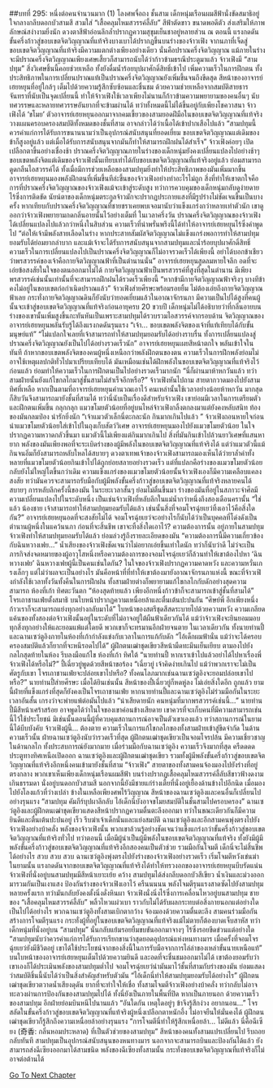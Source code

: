 ##บทที่ 295: หนึ่งต่อคนจำนวนมาก (1)
โลงศพจื่อถง ชั้นสาม
เด็กหนุ่มเรือนผมสีฟ้านั่งขัดสมาธิอยู่ใจกลางกลีบดอกบัวสามสี สวมใส่ “เสื้อคลุมไหมสวรรค์ลี้ลับ” สีฟ้าตัดขาว ขนาดพอดีตัว ส่งเสริมให้ภาพลักษณ์สง่างามยิ่งนัก ดวงตาสีฟ้าอ่อนลึกล้ำปรากฏความสุขุมเย็นชาอยู่หลายส่วน
ณ ตอนนี้
แรงกดดันขั้นครึ่งก้าวสู่ขอบเขตจิตวิญญาณที่แท้จริงบางเบาได้ปรากฏขึ้นบนร่างของจ้าวเฟิง
จากนภาที่เจ็ดสู่ขอบเขตจิตวิญญาณที่แท้จริงมีความแตกต่างเพียงอย่างเดียว นั่นคือปราณครึ่งจิตวิญญาณ
แม้ภายในร่างจะมีปราณครึ่งจิตวิญญาณเพียงเศษเสี้ยวก็สามารถนับได้ว่าก้าวข้ามธรณีประตูมาแล้ว
จ้าวเฟิงมี “สามปทุม” สิ่งวิเศษชิ้นนี้คอยช่วยเหลือ ทั้งยังดื่มน้ำร้อยบุปผาศักดิ์สิทธิ์เข้าไป เพิ่มความเร็วในการฝึกตน ทั้งประสิทธิภาพในการเปลี่ยนปราณแท้เป็นปราณครึ่งจิตวิญญาณยังเพิ่มขึ้นจนถึงขีดสุด
สีหน้าของอาจารย์เฮยหยุนที่อยู่ใกล้ๆ เต็มไปด้วยความรู้สึกซับซ้อนและชื่นชม
ด้วยความช่วยเหลือจากสมบัติสายธารจันทราที่นับเป็นจุดเปลี่ยนนี้ ทำให้จ้าวเฟิงใช้เวลาเพียงไม่นานก็ก้าวข้ามความพยายามของคนอื่นๆ นับทศวรรษและหลายทศวรรษอันยากที่จะข้ามผ่านได้
ทว่าทั้งหมดนี้ไม่ได้ขึ้นอยู่กับเพียงโชควาสนา
จ้าวเฟิงได้ ‘ขโมย’ ตัวอาจารย์เฮยหยุนออกมาจากคมเขี้ยวของสามยอดฝีมือในขอบเขตจิตวิญญาณที่แท้จริง วางแผนครอบครองสมบัติทั้งหมดของชั้นที่สาม อาจกล่าวได้ว่าเนื้อได้เข้าปากเสือไปแล้ว
“สามปทุมนี้ควรค่าแก่การได้รับการขนานนามว่าเป็นอุปกรณ์สนับสนุนที่ยอดเยี่ยม   ขอบเขตจิตวิญญาณแต่เดิมของข้าก็สูงอยู่แล้ว แต่เมื่อได้รับการสนับสนุนจากมันก็ทำให้สามารถฝึกฝนได้สำเร็จ”
จ้าวเฟิงค่อยๆ เปิดเปลือกตาขึ้นอย่างเชื่องช้า
ปราณครึ่งจิตวิญญาณภายในร่างของเด็กหนุ่มยังคงเปลี่ยนแปลงไปอย่างช้าๆ
ขอบเขตพลังจิตแต่เดิมของจ้าวเฟิงนั้นเทียบเท่าได้กับขอบเขตจิตวิญญาณที่แท้จริงอยู่แล้ว ย่อมสามารถดูดกลืนไอสวรรค์ได้ ทั้งเมื่อมีการช่วยเหลือของสามปทุมยิ่งทำให้ประสิทธิภาพของมันเพิ่มมากขึ้น
อาจารย์เฮยหยุนมองพลังฝึกตนที่เพิ่มขึ้นทีล่ะขึ้นของจ้าวเฟิงอย่างทำอะไรไม่ถูก
สิ่งที่ทำให้เขาตกใจคือการที่ปราณครึ่งจิตวิญญาณของจ้าวเฟิงแม้จะเข้าสู่ระดับสูง ทว่าการควบคุมของเด็กหนุ่มกลับดูง่ายดาย ไร้ซึ่งการติดขัด
นัยน์ตาของเด็กหนุ่มตระกูลจ้าวมักจะปรากฏประกายแสงที่มีรูปร่างไม่ชัดเจนขึ้นเป็นบางครั้ง หากเทียบกับปราณครึ่งจิตวิญญาณที่ชายชราเคยพบเจอมานับว่าแข็งแกร่งกว่าหลายเท่าตัวนัก
เขาดูออกว่าจ้าวเฟิงพยายามกดกลิ่นอายนั้นไว้อย่างเต็มที่
ในเวลาครึ่งวัน
ปราณครึ่งจิตวิญญาณของจ้าวเฟิงได้เปลี่ยนแปลงไปแล้วกว่าหนึ่งในสิบส่วน ความเร็วที่น่าพรั่นพรึงนี้ได้ทำให้อาจารย์เฮยหยุนไร้ซึ่งคำพูดไป
“ต่อให้เจ้ามีพลังสายเลือดในร่าง หากประสาทสัมผัสจิตวิญญาณไม่แข็งแกร่งพอการทำให้สามปทุมยอมรับได้ย่อมยากลำบาก และแม้เจ้าจะได้รับการสนับสนุนจากสามปทุมและน้ำร้อยบุปผาศักดิ์สิทธิ์ ความเร็วในการเปลี่ยนแปลงไปเป็นปราณครึ่งจิตวิญญาณก็ไม่อาจรวดเร็วได้เพียงนี้ อย่าได้บอกข้าเชียวว่าพรสวรรค์ของเจ้าคือกายจิตวิญญาณฟ้าที่เป็นตำนานนั่น”
อาจารย์เฮยหยุนสูดลมหายใจลึก อดที่จะเอ่ยข้อสงสัยในใจของตนออกมาไม่ได้
กายจิตวิญญาณฟ้าเป็นพรสวรรค์ที่สูงที่สุดในตำนาน มีเพียงพรสวรรค์เช่นนั้นเท่านั้นที่จะสามารถฝึกฝนได้รวดเร็วเพียงนี้
“หากข้ามีกายจิตวิญญาณฟ้าจริงๆ บางทีข้าคงไม่อยู่ในขอบเขตก่อกำเนิดปราณแล้ว”
จ้าวเฟิงส่ายศีรษะพร้อมรอยยิ้ม
ไม่ต้องเอ่ยถึงกายจิตวิญญาณฟ้าเลย กระทั่งกายจิตวิญญาณดินก็ยังนับว่ายอดเยี่ยมแล้วในอาณาจักรนภา มีความเป็นไปได้สูงที่คนผู้นั้นจะเข้าสู่ขอบเขตจิตวิญญาณที่แท้จริงก่อนอายุครบ 20 ขวบปี
เด็กหนุ่มไม่ได้อธิบายว่าที่กลิ่นอายบนร่างของเขานั้นเพิ่มสูงขึ้นกะทันหันเป็นเพราะสามปทุมได้รวบรวมไอสวรรค์จากรอบด้าน
จิตวิญญาณของอาจารย์เฮยหยุนพลันรับรู้ได้ถึงแรงกดดันรุนแรง “เจ้า... ขอบเขตพลังจิตของเจ้าที่แท้เทียบได้กับขั้นมนุษย์แท้”
“ไม่แปลกใจเลยที่เจ้าสามารถทำให้สามปทุมยอมรับได้อย่างราบรื่น ทั้งการเปลี่ยนแปลงสู่ปราณครึ่งจิตวิญญาณยังเป็นไปได้อย่างรวดเร็วนัก”
อาจารย์เฮยหยุนเผยสีหน้าตกใจ พลันเข้าใจในทันที
ถ้าหากขอบเขตพลังจิตของคนผู้หนึ่งเหนือกว่าพลังฝึกตนของตน ความเร็วในการฝึกพลังย่อมไม่อาจใช้เหตุผลปกติทั่วไปมาเปรียบเทียบได้
มันเหมือนเช่นได้ฝึกพลังในขอบเขตจิตวิญญาณที่แท้จริงไว้ก่อนแล้ว ย่อมทำให้ความเร็วในการฝึกตนเป็นไปอย่างรวดเร็วมากนัก
“นี่ก็ผ่านมาห้าหกวันแล้ว ทว่าสามฝ่ายนั้นยังแก้ไขกลไกมาสู่ชั้นสามไม่สำเร็จอีกหรือ?”
จ้าวเฟิงหันไปถาม สายตากวาดมองไปยังสามทิศที่เหลือ
หากเป็นตามที่อาจารย์เฮยหยุนคำนวณเอาไว้ คนเหล่านั้นใช้เวลาอย่างน้อยห้าหกวัน มากสุดก็สิบวันจึงสามารถมายังชั้นที่สามได้
ทว่านี่นับเป็นเรื่องดีสำหรับจ้าวเฟิง
เขาย่อมมีเวลาในการเตรียมตัวและฝึกตนเพิ่มขึ้น
กลุกกลุก
แมวขโมยตัวน้อยที่อยู่บนไหล่จ้าวเฟิงกลิ้งตกลงมาแต่ยังคงหลับสนิท ท้องของมันกลมป่อง น่ารักยิ่งนัก
“เจ้าแมวตัวเล็กนี่ตะกละนัก กินมากเกินไปแล้ว ”
จ้าวเฟิงถอนหายใจก่อนนำแมวขโมยตัวน้อยใส่เข้าไปในถุงเก็บสัตว์วิเศษ
อาจารย์เฮยหยุนมองไปยังแมวขโมยตัวน้อย ในใจปรากฏความหวาดกลัวขึ้นมา แมวตัวนี้ไม่เพียงแต่กินมากเกินไป สิ่งที่มันกินเข้าไปล้วนยาวิเศษที่แสนหายาก พลังของมันเพียงพอที่จะระเบิดร่างของผู้มีพลังในขอบเขตจิตวิญญาณที่แท้จริงได้
แต่ว่าแมวตัวนี้แม้กินจนอิ่มก็ยังสามารถหลับใหลได้สบายๆ
ดวงตาเทพเจ้าของจ้าวเฟิงสามารถมองเห็นได้ว่ายาล้ำค่าทั้งหลายที่แมวขโมยตัวน้อยกินเข้าไปได้ถูกย่อยสลายอย่างรวดเร็ว
แต่ที่แปลกคือร่างของแมวขโมยตัวน้อยกลับยังไม่ใหญ่โตขึ้นกว่าเดิม
ความแข็งแกร่งของแมวขโมยตัวน้อยนั้นจ้าวเฟิงเองก็มีความเคลือบแคลงสงสัย ทว่ามันควรจะสามารถรับมือกับผู้มีพลังขั้นครึ่งก้าวสู่ขอบเขตจิตวิญญาณที่แท้จริงหลายคนได้สบายๆ
การหลับลึกครั้งนี้ของมัน ในระยะเวลาสั้นๆ ย่อมไม่ตื่นขึ้นมา
ร่างของมันที่อยู่ในสภาวะจำศีลมีความเปลี่ยนแปลงไปในระดับหนึ่ง เป็นเช่นจ้าวเฟิงที่หลับลึกในแม่น้ำกว่าหนึ่งถึงสองเดือนครานั้น
“ใช่แล้ว น้องชาย เจ้าสามารถทำให้สามปทุมยอมรับได้แล้ว เช่นนั้นสิ่งที่จอมโจรฉุ่ยเยว่ทิ้งเอาไว้คือสิ่งใดกัน?”
อาจารย์เฮยหยุนอดที่จะสงสัยไม่ได้
จอมโจรฉุ่ยเยว่จะอย่างไรก็นับได้ว่าเป็นบุคคลที่โด่งดังเป็นตำนานผู้หนึ่งในแคว้นนภา
ก่อนที่จะสิ้นชีพ เขาจะทิ้งสิ่งใดเอาไว้?
ความต้องการนั้น อยู่ภายในสามปทุม
จ้าวเฟิงทำให้สามปทุมยอมรับได้แล้ว ย่อมล่วงรู้ถึงรายละเอียดของมัน
“ความต้องการนี้มีความเกี่ยวข้องกับฉินหวางเฟย...”
น้ำเสียงของจ้าวเฟิงชัดเจนว่าไม่อยากเอ่ยขึ้นเท่าใดนัก
ทว่าก็นับว่าดี
ไม่ว่จะเป็นภารกิจส่งจดหมายของผู้อาวุโสหนึ่งหรือความต้องการของจอมโจรฉุ่ยเยว่ก็ล้วนทำให้เขาต้องไปหา ‘ฉินหวางเฟย’
ฉินหวางเฟยผู้นี้เป็นคนเช่นใดกัน?
ในใจของจ้าวเฟิงปรากฏความคาดหวัง และความหวั่นเกรงเล็กๆ
แต่ไม่ว่าผลจะเป็นอย่างไร มันคือหน้าที่ที่ทำให้เขาต้องมายังอาณาจักรนภาแห่งนี้
ขณะที่จ้าวเฟิงกำลังใช้เวลาทั้งวันทั้งคืนในการฝึกฝน ทั้งสามฝ่ายต่างก็พยายามแก้ไขกลไกกับดักอย่างสุดความสามารถ
ห้องที่เก้า ทิศตะวันตก
“ห้องสุดท้ายแล้ว เพียงอีกหนึ่งก้าวข้าก็จะสามารถเข้าสู่ชั้นที่สามได้”
โจรเถาชานเฟ่ยตั้งสมาธิ บนใบหน้าปรากฏความเหนื่อยล้าและตื่นเต้นปะปนกัน
“ศิษย์พี่ อีกเพียงหนึ่งก้าวเราก็จะสามารถแย่งทุกอย่างกลับมาได้”
ใบหน้าของสตรีชุดสีสดระบายไปด้วยความหวัง
ความเกลียดแค้นของทั้งสองต่อจ้าวเฟิงนั้นอยู่ในระดับที่ไม่อาจอยู่ใต้ผืนฟ้าเดียวกันได้
แม้ว่าจ้าวเฟิงจะยินยอมมอบทุกสิ่งทุกอย่างให้และยอมแพ้แต่โดยดี พวกเขาก็จะทรมานอีกฝ่ายจนตาย
ในเวลาเดียวกัน
ทั้งนายท่านปี้และฉานเซว่ตูอิงภายในห้องที่เก้ากำลังแข่งกับเวลาในการแก้กับดัก
“ไอ้เด็กผมฟ้านั่น แม้ว่าจะได้ครอบครองสมบัติแล้วก็ยากที่จะหนีรอดไปได้”
ผู้ฝึกตนเฒ่าชุดเขียวสีหน้ามืดทะมึนเย็นเยียบ ตามองไปยังกลไกสุดท้ายในห้อง รีบลงมือแก้ไข
ห้องที่เก้า ทิศใต้
“นายท่านปี้ หากเราเข้าไปแล้วอย่าได้ไปหาเรื่องพี่จ้าวเฟิงได้หรือไม่?”
ปี้เฉี่ยวยู่พูดด้วยสีหน้าขอร้อง
“เฉี่ยวยู่ เจ้าคิดง่ายเกินไป แม้ว่าพวกเราจะไม่เป็นศัตรูกับเขา โจรเถาชานเฟ่ยจะปล่อยเขาไปหรือ? ทั้งคนโลภมากเช่นฉานเซว่ตูอิงจะยอมปล่อยเขาไปหรือ?”
นายท่านปี้ส่ายศีรษะ
เมื่อได้ยินเช่นนั้น สีหน้าของปี้เฉี่ยวยู่ก็หดหู่ลง ไม่เอ่ยสิ่งใดอีก
ถูกแล้ว ยามนี้ฝ่ายที่แข็งแกร่งที่สุดก็ยังคงเป็นโจรเถาชานเฟ่ย
หากนายท่านปี้และฉานเซว่ตูอิงไม่ร่วมมือกันในระยะเวลาอันสั้น เกรงว่าจะพ่ายแพ้ต่อมันไปแล้ว
“น่าเสียดายนัก คนหนุ่มที่มากพรสวรรค์เช่นนี้...”
นายท่านปี้มีสีหน้าเศร้าสร้อย
อาจพูดได้ว่าในใจของเขาค่อนข้างเสียดาย เขาควรที่จะเก็บคนที่มีความสามารถเช่นนี้ไว้ใช้ประโยชน์ มิเช่นนั้นตอนนี้ผู้ที่ควบคุมสถานการณ์อาจเป็นตัวเขาเองแล้ว
ทว่าสถานการณ์ในยามนี้ได้บีบบังคับ จ้าวเฟิงผู้นี้... ต้องตาย
ความเร็วในการแก้ไขกลไกของทั้งสามฝ่ายเข้าสู่ขีดจำกัด
ในด้านความเร็วนั้น ฝ่ายฉานเซว่ตูอิงนับว่ารวดเร็วที่สุด
ผู้ฝึกตนเฒ่าชุดเขียวเป็นจอมโจรปล้น มีความเชี่ยวชาญในด้านกลไก ทั้งประสบการณ์ยังมากมาย เมื่อร่วมมือกับฉานเซว่ตูอิง ความเร็วจึงมากที่สุด
ครืดดดด
ประตูทางทิศเหนือเปิดออก ฉานเซว่ตูอิงและผู้ฝึกตนเฒ่าชุดเขียว รวมทั้งผู้มีพลังขั้นครึ่งก้าวสู่ขอบเขตจิตวิญญาณที่แท้จริงอีกหนึ่งคนเข้ามายังชั้นที่สาม
“จ้าวเฟิง”
สายตาของทั้งสามคนจ้องมองไปยังร่างที่อยู่ตรงกลาง
พวกเขาเห็นเพียงเด็กหนุ่มเรือนผมสีฟ้า บนร่างปรากฏเสื้อคลุมไหมสวรรค์ลี้ลับสีขาวฟ้างดงามเกินธรรมดา นั่งอยู่บนดอกบัวสามสี
นอกจากนี้ยังมีชายแก่ร่างเตี้ยที่นั่งอยู่เยื้องด้านข้างไปอีกนิด
เมื่อมองไปยังโลงแก้วที่ว่างเปล่า ข้างในเหลือเพียงศพไร้วิญญาณ สีหน้าของฉานเซว่ตูอิงและคนอื่นก็เปลี่ยนไปอย่างรุนแรง
“สามปทุม คัมภีร์บุปผาลึกลับ ไอ้เด็กนี่บังอาจขโมยสมบัติในชั้นสามไปครอบครอง”
ฉานเซว่ตูอิงและผู้ฝึกตนเฒ่าชุดเขียวแสดงสีหน้าปรากฏความตื่นตะลึงออกมา ทว่าในขณะเดียวกันก็มีความยินดีและตื่นเต้นปะปนอยู่
เร็ว
รีบฆ่าเจ้าเด็กนั่นและแย่งสมบัติ
ฉานเซว่ตูอิงและอีกสามคนพุ่งตรงไปยังจ้าวเฟิงอย่างบ้าคลั่ง
พลังของจ้าวเฟิงนั้น พวกเขาล้วนรู้อย่างชัดเจนว่าแข็งแกร่งกว่าขั้นครึ่งก้าวสู่ขอบเขตจิตวิญญาณที่แท้จริงทั่วไป
ทว่าตอนนี้ เมื่อมีผู้นำเป็นผู้มีพลังในขอบเขตจิตวิญญาณที่แท้จริง ทั้งยังมีผู้มีพลังขั้นครึ่งก้าวสู่ขอบเขตจิตวิญญาณที่แท้จริงอีกสองคนเป็นตัวช่วย รวมมือกันโจมตี เด็กนี่จะไม่สิ้นชีพได้อย่างไร
สวบ สวบ สวบ
ฉานเซว่ตูอิงพุ่งตรงไปยังร่างของจ้าวเฟิงอย่างรวดเร็ว เริ่มโจมตีหวังเข่นฆ่า
ในยามนั้น แรงกดดันจากขอบเขตจิตวิญญาณที่แท้จริงได้ทำให้ทรวงอกของอาจารย์เฮยหยุนบีบรัดแน่น
จ้าวเฟิงที่นั่งอยู่บนสามปทุมมีสีหน้าเยาะเย้ย
คว้าง
สามปทุมได้ส่งกลีบดอกบัวสีเขียว น้ำเงินและม่วงออกมารวมกันเป็นเงาแสง ป้องกันร่างของจ้าวเฟิงเอาไว้
ครืนนนนน
พลังโจมตีรุนแรงสาดซัดไปยังสามปทุมหลายครั้งแรก ทว่ามันกลับยังคงตั้งนิ่งดั่งหินผา
จ้าวเฟิงนั่งนิ่งไร้ซึ่งการเคลื่อนไหวอยู่บนสามปทุม ชายของ “เสื้อคลุมไหมสวรรค์ลี้ลับ” พลิ้วไหวแผ่วเบา ราวกับไม่ได้รับผลกระทบต่อสิ่งภายนอกแต่อย่างใด
เป็นไปได้อย่างไร
พวกฉานเซว่ตูอิงทั้งสามเบิกตากว้าง จ้องมองด้วยความตื่นตะลึง
สามคนร่วมมือกัน สร้างการโจมตีรุนแรง กระทั่งผู้ที่อยู่ในขอบเขตจิตวิญญาณที่แท้จริงแม้ไม่ตายก็ต้องบาดเจ็บสาหัส
ทว่าเด็กหนุ่มที่นั่งอยู่บน “สามปทุม” นั่นกลับแย้มรอยยิ้มขบขันออกมาจางๆ ไร้ซึ่งรอยขีดข่วนแต่อย่างใด
“สามปทุมนับว่าควรค่าแก่การได้รับการเรียกขานว่าสุดยอดอุปกรณ์แห่งหนทางมาร เมื่อครั้งที่จอมโจรฉุ่ยเยว่ยังมีชีวิตอยู่ เขาได้ใช้ประโยชน์จากของสิ่งนี้ในการรับมือจากการไล่ล่าของเหล่าขั้นนายเหนือแท้”
บนใบหน้าของอาจารย์เฮยหยุนเต็มไปด้วยความยินดี และอดที่จะชื่นชมออกมาไม่ได้
เขาต้องยอมรับว่าเขาเองก็ได้ประเมินพลังของสามปทุมต่ำไป จอมโจรฉุ่ยเยว่นำมันมาไว้ชั้นที่สามกับร่างของมัน ย่อมแสดงว่าสมบัติชิ้นนี้นับได้ว่าเป็นสิ่งสำคัญสำหรับตัวมัน
“ไอ้เด็กนี่ทำให้สามปทุมยอมรับได้อย่างไร”
ผู้ฝึกตนเฒ่าชุดเขียวตวาดน้ำเสียงดุดัน ยากที่จะทำใจให้เชื่อ
ทั้งสามโจมตีจ้าวเฟิงอย่างบ้าคลั่ง ทว่ากลับไม่อาจทะลวงผ่านการป้องกันของสามปทุมไปได้
ทั้งนี่ยังเป็นภายในพื้นที่ปิด หากเป็นภายนอก ด้วยความเร็วของสามปทุม อีกฝ่ายย่อมบินหนีไปนานแล้ว
“อันใดกัน เหตุใดอยู่ๆ ข้าจึงรู้สึกง่วง อยากนอน...”
โจรสลัดในขั้นครึ่งก้าวสู่ขอบเขตจิตวิญญาณที่แท้จริงผู้หนึ่งเปลือกตาหนักอึ้ง ไม่อาจยืนให้มั่นคงได้
ผู้ฝึกตนเฒ่าชุดเขียวก็รู้สึกถึงความเหนื่อยล้าอย่างรุนแรง
“การโจมตีนี่ทำให้รู้สึกเหนื่อยล้า... ไม่ดีแล้ว นี่คือฉีเซียง (奇香: กลิ่นหอมประหลาด) ที่เป็นตัวช่วยของสามปทุม”
สีหน้าของคนทั้งสามแปรเปลี่ยนไป รีบถอยกลับทันที
สามปทุมเป็นอุปกรณ์สนับสนุนของหนทางมาร นอกจากจะสามารถบินและป้องกันได้แล้ว ยังสามารถส่งฉีเซียงออกมาได้สามชนิด
พลังของฉีเซียงทั้งสามนั้น กระทั่งขอบเขตจิตวิญญาณที่แท้จริงก็ไม่อาจต่อต้านได้



[Go To Next Chapter]( ./75.md)